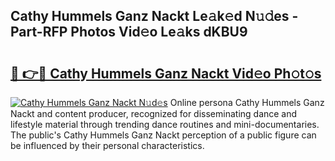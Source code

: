 ## Cathy Hummels Ganz Nackt Le𝚊k𝚎d N𝚞𝚍es - Part-RFP Photos Vid𝚎o Le𝚊ks dKBU9

# <h2><a href="http://fbap9mh.evod.top/?m=Cathy+Hummels+Ganz+Nackt">🔗 👉🔴 Cathy Hummels Ganz Nackt Vid𝚎o Ph𝚘t𝚘s</a></h2>

[![Cathy Hummels Ganz Nackt N𝚞d𝚎s](https://i.imgur.com/8V9OHl7.gif)](http://fbap9mh.evod.top/?m=Cathy+Hummels+Ganz+Nackt)
Online persona Cathy Hummels Ganz Nackt and content producer, recognized for disseminating dance and lifestyle material through trending dance routines and mini-documentaries. The public's Cathy Hummels Ganz Nackt perception of a public figure can be influenced by their personal characteristics. 
